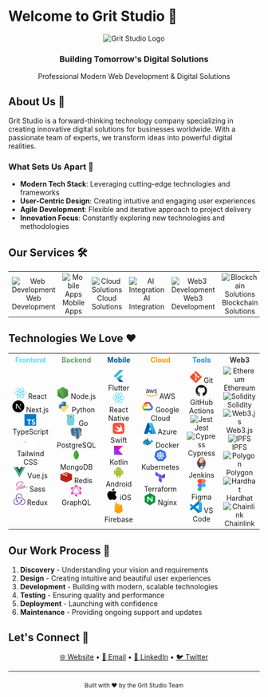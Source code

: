 # Welcome to Grit Studio 🚀

<div align="center">
  <img src="https://grit-studio.vercel.app/logo/logo.png" alt="Grit Studio Logo" width="400">
  <h3>Building Tomorrow's Digital Solutions</h3>
  <p>Professional Modern Web Development & Digital Solutions</p>
</div>

## About Us 💫

Grit Studio is a forward-thinking technology company specializing in creating innovative digital solutions for businesses worldwide. With a passionate team of experts, we transform ideas into powerful digital realities.

### What Sets Us Apart 🌟

- **Modern Tech Stack**: Leveraging cutting-edge technologies and frameworks
- **User-Centric Design**: Creating intuitive and engaging user experiences
- **Agile Development**: Flexible and iterative approach to project delivery
- **Innovation Focus**: Constantly exploring new technologies and methodologies

## Our Services 🛠️

<div align="center">
  <table>
    <tr>
      <td align="center">
        <img src="https://grit-studio.vercel.app/tech/next.svg" width="30" alt="Web Development">
        <br>Web Development
      </td>
      <td align="center">
        <img src="https://grit-studio.vercel.app/tech/flutter.svg" width="30" alt="Mobile Apps">
        <br>Mobile Apps
      </td>
      <td align="center">
        <img src="https://grit-studio.vercel.app/tech/aws.svg" width="30" alt="Cloud Solutions">
        <br>Cloud Solutions
      </td>
      <td align="center">
        <img src="https://grit-studio.vercel.app/tech/tensorflow.svg" width="30" alt="AI Integration">
        <br>AI Integration
      </td>
      <td align="center">
        <img src="https://grit-studio.vercel.app/tech/ethereum.svg" width="30" alt="Web3 Development">
        <br>Web3 Development
      </td>
      <td align="center">
        <img src="https://grit-studio.vercel.app/tech/blockchain.svg" width="30" alt="Blockchain Solutions">
        <br>Blockchain Solutions
      </td>
    </tr>
  </table>
</div>

## Technologies We Love ❤️

<div align="center">
  <table>
    <tr>
      <th align="center" width="200px">
        <div style="color: #61DAFB">Frontend</div>
      </th>
      <th align="center" width="200px">
        <div style="color: #68A063">Backend</div>
      </th>
      <th align="center" width="200px">
        <div style="color: #02569B">Mobile</div>
      </th>
      <th align="center" width="200px">
        <div style="color: #FF9900">Cloud</div>
      </th>
      <th align="center" width="200px">
        <div style="color: #2088FF">Tools</div>
      </th>
      <th align="center" width="200px">
        <div style="color: #3C3C3D">Web3</div>
      </th>
    </tr>
    <tr>
      <td align="center">
        <img src="https://raw.githubusercontent.com/devicons/devicon/master/icons/react/react-original.svg" width="24" alt="React"> React<br>
        <img src="https://raw.githubusercontent.com/devicons/devicon/master/icons/nextjs/nextjs-original.svg" width="24" alt="Next.js"> Next.js<br>
        <img src="https://raw.githubusercontent.com/devicons/devicon/master/icons/typescript/typescript-original.svg" width="24" alt="TypeScript"> TypeScript<br>
        <img src="https://raw.githubusercontent.com/devicons/devicon/master/icons/tailwindcss/tailwindcss-original-wordmark.svg" width="24" alt="Tailwind"> Tailwind CSS<br>
        <img src="https://raw.githubusercontent.com/devicons/devicon/master/icons/vuejs/vuejs-original.svg" width="24" alt="Vue.js"> Vue.js<br>
        <img src="https://raw.githubusercontent.com/devicons/devicon/master/icons/sass/sass-original.svg" width="24" alt="Sass"> Sass<br>
        <img src="https://raw.githubusercontent.com/devicons/devicon/master/icons/redux/redux-original.svg" width="24" alt="Redux"> Redux
      </td>
      <td align="center">
        <img src="https://raw.githubusercontent.com/devicons/devicon/master/icons/nodejs/nodejs-original.svg" width="24" alt="Node.js"> Node.js<br>
        <img src="https://raw.githubusercontent.com/devicons/devicon/master/icons/python/python-original.svg" width="24" alt="Python"> Python<br>
        <img src="https://raw.githubusercontent.com/devicons/devicon/master/icons/go/go-original.svg" width="24" alt="Go"> Go<br>
        <img src="https://raw.githubusercontent.com/devicons/devicon/master/icons/postgresql/postgresql-original.svg" width="24" alt="PostgreSQL"> PostgreSQL<br>
        <img src="https://raw.githubusercontent.com/devicons/devicon/master/icons/mongodb/mongodb-original.svg" width="24" alt="MongoDB"> MongoDB<br>
        <img src="https://raw.githubusercontent.com/devicons/devicon/master/icons/redis/redis-original.svg" width="24" alt="Redis"> Redis<br>
        <img src="https://raw.githubusercontent.com/devicons/devicon/master/icons/graphql/graphql-plain.svg" width="24" alt="GraphQL"> GraphQL
      </td>
      <td align="center">
        <img src="https://raw.githubusercontent.com/devicons/devicon/master/icons/flutter/flutter-original.svg" width="24" alt="Flutter"> Flutter<br>
        <img src="https://raw.githubusercontent.com/devicons/devicon/master/icons/react/react-original.svg" width="24" alt="React Native"> React Native<br>
        <img src="https://raw.githubusercontent.com/devicons/devicon/master/icons/swift/swift-original.svg" width="24" alt="Swift"> Swift<br>
        <img src="https://raw.githubusercontent.com/devicons/devicon/master/icons/kotlin/kotlin-original.svg" width="24" alt="Kotlin"> Kotlin<br>
        <img src="https://raw.githubusercontent.com/devicons/devicon/master/icons/android/android-original.svg" width="24" alt="Android"> Android<br>
        <img src="https://raw.githubusercontent.com/devicons/devicon/master/icons/apple/apple-original.svg" width="24" alt="iOS"> iOS<br>
        <img src="https://raw.githubusercontent.com/devicons/devicon/master/icons/firebase/firebase-plain.svg" width="24" alt="Firebase"> Firebase
      </td>
      <td align="center">
        <img src="https://raw.githubusercontent.com/devicons/devicon/master/icons/amazonwebservices/amazonwebservices-original-wordmark.svg" width="24" alt="AWS"> AWS<br>
        <img src="https://raw.githubusercontent.com/devicons/devicon/master/icons/googlecloud/googlecloud-original.svg" width="24" alt="Google Cloud"> Google Cloud<br>
        <img src="https://raw.githubusercontent.com/devicons/devicon/master/icons/azure/azure-original.svg" width="24" alt="Azure"> Azure<br>
        <img src="https://raw.githubusercontent.com/devicons/devicon/master/icons/docker/docker-original.svg" width="24" alt="Docker"> Docker<br>
        <img src="https://raw.githubusercontent.com/devicons/devicon/master/icons/kubernetes/kubernetes-plain.svg" width="24" alt="Kubernetes"> Kubernetes<br>
        <img src="https://raw.githubusercontent.com/devicons/devicon/master/icons/terraform/terraform-original.svg" width="24" alt="Terraform"> Terraform<br>
        <img src="https://raw.githubusercontent.com/devicons/devicon/master/icons/nginx/nginx-original.svg" width="24" alt="Nginx"> Nginx
      </td>
      <td align="center">
        <img src="https://raw.githubusercontent.com/devicons/devicon/master/icons/git/git-original.svg" width="24" alt="Git"> Git<br>
        <img src="https://raw.githubusercontent.com/devicons/devicon/master/icons/github/github-original.svg" width="24" alt="GitHub Actions"> GitHub Actions<br>
        <img src="https://cdn.jsdelivr.net/gh/devicons/devicon/icons/jest/jest-plain.svg" width="24" alt="Jest"> Jest<br>
        <img src="https://raw.githubusercontent.com/simple-icons/simple-icons/master/icons/cypress.svg" width="24" alt="Cypress"> Cypress<br>
        <img src="https://raw.githubusercontent.com/devicons/devicon/master/icons/jenkins/jenkins-original.svg" width="24" alt="Jenkins"> Jenkins<br>
        <img src="https://raw.githubusercontent.com/devicons/devicon/master/icons/figma/figma-original.svg" width="24" alt="Figma"> Figma<br>
        <img src="https://raw.githubusercontent.com/devicons/devicon/master/icons/vscode/vscode-original.svg" width="24" alt="VS Code"> VS Code
      </td>
      <td align="center">
        <img src="https://raw.githubusercontent.com/simple-icons/simple-icons/master/icons/ethereum.svg" width="24" alt="Ethereum"> Ethereum<br>
        <img src="https://raw.githubusercontent.com/simple-icons/simple-icons/master/icons/solidity.svg" width="24" alt="Solidity"> Solidity<br>
        <img src="https://raw.githubusercontent.com/simple-icons/simple-icons/master/icons/web3dotjs.svg" width="24" alt="Web3.js"> Web3.js<br>
        <img src="https://raw.githubusercontent.com/simple-icons/simple-icons/master/icons/ipfs.svg" width="24" alt="IPFS"> IPFS<br>
        <img src="https://raw.githubusercontent.com/simple-icons/simple-icons/master/icons/polygon.svg" width="24" alt="Polygon"> Polygon<br>
        <img src="https://raw.githubusercontent.com/nomiclabs/hardhat/master/docs/.vuepress/public/favicon-32x32.png" width="24" alt="Hardhat"> Hardhat<br>
        <img src="https://raw.githubusercontent.com/simple-icons/simple-icons/master/icons/chainlink.svg" width="24" alt="Chainlink"> Chainlink
      </td>
    </tr>
  </table>
</div>

## Our Work Process 🔄

1. **Discovery** - Understanding your vision and requirements
2. **Design** - Creating intuitive and beautiful user experiences
3. **Development** - Building with modern, scalable technologies
4. **Testing** - Ensuring quality and performance
5. **Deployment** - Launching with confidence
6. **Maintenance** - Providing ongoing support and updates

## Let's Connect 🤝

<div align="center">
  <a href="https://grit-studio.vercel.app">🌐 Website</a> •
  <a href="mailto:gritstudiox@gmail.com">📧 Email</a> •
  <a href="https://linkedin.com/company/grit-studio">💼 LinkedIn</a> •
  <a href="https://twitter.com/GritStudio">🐦 Twitter</a>
</div>

---

<div align="center">
  <sub>Built with ❤️ by the Grit Studio Team</sub>
</div> 
